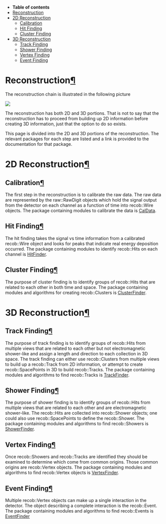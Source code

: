 -   **Table of contents**
-   [Reconstruction](#Reconstruction)
-   [2D Reconstruction](#2D-Reconstruction)
    -   [Calibration](#Calibration)
    -   [Hit Finding](#Hit-Finding)
    -   [Cluster Finding](#Cluster-Finding)
-   [3D Reconstruction](#3D-Reconstruction)
    -   [Track Finding](#Track-Finding)
    -   [Shower Finding](#Shower-Finding)
    -   [Vertex Finding](#Vertex-Finding)
    -   [Event Finding](#Event-Finding)

Reconstruction[¶](#Reconstruction)
==================================

The reconstruction chain is illustrated in the following picture

![](/redmine/attachments/download/31022/reco_chain.png)

The reconstruction has both 2D and 3D portions. That is not to say that the reconstruction has to proceed from building up 2D information before creating 3D information, just that the option to do so exists.

This page is divided into the 2D and 3D portions of the reconstruction. The relevant packages for each step are listed and a link is provided to the documentation for that package.


2D Reconstruction[¶](#2D-Reconstruction)
========================================


Calibration[¶](#Calibration)
----------------------------

The first step in the reconstruction is to calibrate the raw data. The raw data are represented by the raw::RawDigit objects which hold the signal output from the detector on each channel as a function of time into recob::Wire objects. The package containing modules to calibrate the data is [CalData](CalData).


Hit Finding[¶](#Hit-Finding)
----------------------------

The hit finding takes the signal vs time information from a calibrated recob::Wire object and looks for peaks that indicate real energy deposition occurred. The package containing modules to identify recob::Hits on each channel is [HitFinder](HitFinder).


Cluster Finding[¶](#Cluster-Finding)
------------------------------------

The purpose of cluster finding is to identify groups of recob::Hits that are related to each other in both time and space. The package containing modules and algorithms for creating recob::Clusters is [ClusterFinder](ClusterFinder).


3D Reconstruction[¶](#3D-Reconstruction)
========================================


Track Finding[¶](#Track-Finding)
--------------------------------

The purpose of track finding is to identify groups of recob::Hits from multiple views that are related to each other but not electromagnetic shower-like and assign a length and direction to each collection in 3D space. The track finding can either use recob::Clusters from multiple views to build up a recob::Track from 2D information, or attempt to create recob::SpacePoints in 3D to build recob::Tracks. The package containing modules and algorithms to find recob::Tracks is [TrackFinder](TrackFinder).


Shower Finding[¶](#Shower-Finding)
----------------------------------

The purpose of shower finding is to identify groups of recob::Hits from multiple views that are related to each other and are electromagnetic shower-like. The recob::Hits are collected into recob::Shower objects; one could also use recob::SpacePoints to define the recob::Shower. The package containing modules and algorithms to find recob::Showers is [ShowerFinder](ShowerFinder?parent=Reconstruction).


Vertex Finding[¶](#Vertex-Finding)
----------------------------------

Once recob::Showers and recob::Tracks are identified they should be examined to determine which come from common origins. Those common origins are recob::Vertex objects. The package containing modules and algorithms to find recob::Vertex objects is [VertexFinder](VertexFinder).


Event Finding[¶](#Event-Finding)
--------------------------------

Multiple recob::Vertex objects can make up a single interaction in the detector. The object describing a complete interaction is the recob::Event. The package containing modules and algorithms to find recob::Events is [EventFinder](EventFinder?parent=Reconstruction)
